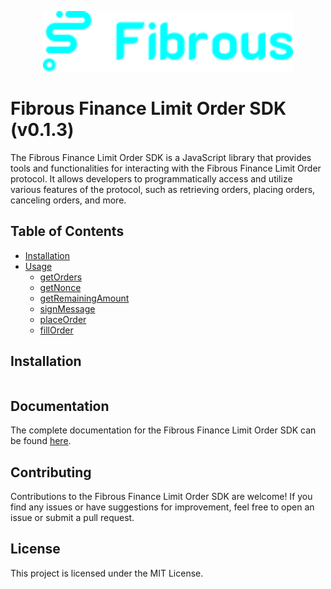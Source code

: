 <p align="center">
  <a href="https://fibrous.finance">
    <img src="./docs/assets/logo.png" width="400px" >
  </a>
</p>

# Fibrous Finance Limit Order SDK (v0.1.3)

The Fibrous Finance Limit Order SDK is a JavaScript library that provides tools and functionalities for interacting with the Fibrous Finance Limit Order protocol. It allows developers to programmatically access and utilize various features of the protocol, such as retrieving orders, placing orders, canceling orders, and more.

## Table of Contents

-  [Installation](#installation)
-  [Usage](https://github.com/Fibrous-Finance/limit-order-sdk/blob/main/examples/readme.md)
   -  [getOrders](https://github.com/Fibrous-Finance/limit-order-sdk/blob/main/examples/src/getOrders.ts)
   -  [getNonce](https://github.com/Fibrous-Finance/limit-order-sdk/blob/main/examples/src/getNonce.ts)
   -  [getRemainingAmount](https://github.com/Fibrous-Finance/limit-order-sdk/blob/main/examples/src/getRemainingAmount.ts)
   -  [signMessage](https://github.com/Fibrous-Finance/limit-order-sdk/blob/main/examples/src/signMessage.ts)
   -  [placeOrder](https://github.com/Fibrous-Finance/limit-order-sdk/blob/main/examples/src/placeOrder.ts)
   -  [fillOrder](https://github.com/Fibrous-Finance/limit-order-sdk/blob/main/examples/src/fillOrder.ts)

## Installation

```bash

```

## Documentation

The complete documentation for the Fibrous Finance Limit Order SDK can be found [here](https://docs.fibrous.finance/fibrous-solutions/fibrous-limit-order).

## Contributing

Contributions to the Fibrous Finance Limit Order SDK are welcome! If you find any issues or have suggestions for improvement, feel free to open an issue or submit a pull request.

## License

This project is licensed under the MIT License.
